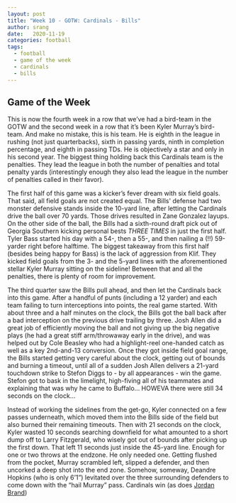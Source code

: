 ```yaml
---
layout: post
title: "Week 10 - GOTW: Cardinals - Bills"
author: srang
date:   2020-11-19
categories: football
tags:
  - football
  - game of the week
  - cardinals
  - bills
---
```


## Game of the Week

This is now the fourth week in a row that we’ve had a bird-team in the GOTW and
the second week in a row that it’s been Kyler Murray’s bird-team. And make no
mistake, this is his team. He is eighth in the league in rushing (not just
quarterbacks), sixth in passing yards, ninth in completion percentage, and
eighth in passing TDs. He is objectively a star and only in his second year.
The biggest thing holding back this Cardinals team is the penalties. They lead
the league in both the number of penalties and total penalty yards (interestingly
enough they also lead the league in the number of penalties called in their favor).

The first half of this game was a kicker’s fever dream with six field goals.
That said, all field goals are not created equal. The Bills' defense had two
monster defensive stands inside the 10-yard line, after letting the Cardinals
drive the ball over 70 yards. Those drives resulted in Zane Gonzalez layups. On
the other side of the ball, the Bills had a sixth-round draft pick out of
Georgia Southern kicking personal bests _THREE TIMES_ in just the first half.
Tyler Bass started his day with a 54-, then a 55-, and then nailing a
(!!) 59-yarder right before halftime. The biggest takeaway from this first half
(besides being happy for Bass) is the lack of aggression from Klif. They kicked
field goals from the 3- and the 5-yard lines with the aforementioned stellar
Kyler Murray sitting on the sideline! Between that and all the penalties, there
is plenty of room for improvement. _</vent>_

The third quarter saw the Bills pull ahead, and then let the Cardinals back
into this game. After a handful of punts (including a 12 yarder) and each
team failing to turn interceptions into points, the real game started. With
about three and a half minutes on the clock, the Bills got the ball back after
a bad interception on the previous drive trailing by three. Josh Allen did a
great job of efficiently moving the ball and not giving up the big negative
plays (he had a great stiff arm/throwaway early in the drive), and was helped
out by Cole Beasley who had a highlight-reel one-handed catch as well as a key
2nd-and-13 conversion. Once they got inside field goal range, the Bills started
getting very careful about the clock, getting out of bounds and burning a
timeout, until all of a sudden Josh Allen delivers a 21-yard touchdown strike
to Stefon Diggs to - by all appearances - win the game. Stefon got to bask in
the limelight, high-fiving all of his teammates and explaining that was why he
came to Buffalo... HOWEVA there were still 34 seconds on the clock...

Instead of working the sidelines from the get-go, Kyler connected on a few
passes underneath, which moved them into the Bills side of the field but also
burned their remaining timeouts. Then with 21 seconds on the clock, Kyler wasted
10 seconds searching downfield for what amounted to a short dump off to Larry
Fitzgerald, who wisely got out of bounds after picking up the first down. That
left 11 seconds just inside the 45-yard line. Enough for one or two throws at
the endzone. He only needed one. Getting flushed from the pocket, Murray
scrambled left, slipped a defender, and then uncorked a deep shot into the end
zone. Somehow, someway, Deandre Hopkins (who is only 6’1”) levitated over the
three surrounding defenders to come down with the “hail Murray” pass. Cardinals
win (as does [Jordan Brand](https://arizonasports.com/story/2454035/cardinals-hopkins-wont-see-any-of-5-7-million-in-jordan-brand-exposure/))

